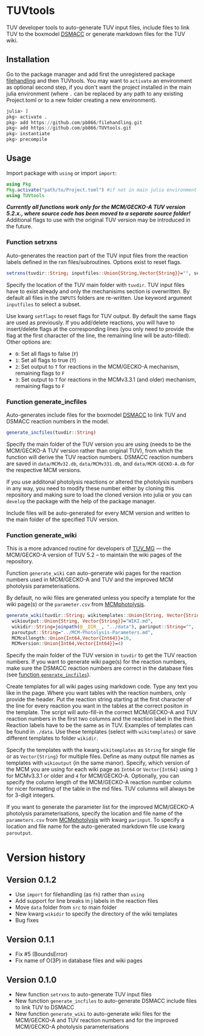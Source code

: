 TUVtools
========

TUV developer tools to auto-generate TUV input files, include files to link
TUV to the boxmodel [DSMACC](https://github.com/pb866/DSMACC-testing.git) or
generate markdown files for the TUV wiki.


Installation
------------

Go to the package manager and add first the unregistered package
[filehandling](https://github.com/pb866/filehandling.git) and then TUVtools.
You may want to `activate` an environment as optional second step, if you
don't want the project installed in the main julia environment (where `.` can
be replaced by any path to any existing Project.toml or to a new folder
creating a new environment).

```julia
julia> ]
pkg> activate .
pkg> add https://github.com/pb866/filehandling.git
pkg> add https://github.com/pb866/TUVtools.git
pkg> instantiate
pkg> precompile
```


Usage
-----

Import package with `using` or import `import`:

```julia
using Pkg
Pkg.activate("path/to/Project.toml") #if not in main julia environment
using TUVtools
```

**_Currently all functions work only for the MCM/GECKO-A TUV version 5.2.x., where source code has been moved to a separate source folder!_**
Additional flags to use with the original TUV version may be introduced in the future.


### Function setrxns

Auto-generates the reaction part of the TUV input files from the reaction labels
defined in the rxn files/subroutines. Options exist to reset flags.



```julia
setrxns(tuvdir::String; inputfiles::Union{String,Vector{String}}="", setflags::Int64=-1)
```

Specify the location of the TUV main folder with `tuvdir`. TUV input files have to exist
already and only the mechanisims section is overwritten. By default all files in the `INPUTS`
folders are re-written. Use keyword argument `inputfiles` to select a subset.

Use kwarg `setflags` to reset flags for TUV output. By default the same flags are used as
previously. If you add/delete reactions, you will have to insert/delete flags at the
corresponding lines (you only need to provide the flag at the first character of the line,
the remaining line will be auto-filled). Other options are:

- `0`: Set all flags to false (`F`)
- `1`: Set all flags to true (`T`)
- `2`: Set output to `T` for reactions in the MCM/GECKO-A mechanism, remaining flags to `F`
- `3`: Set output to `T` for reactions in the MCMv3.3.1 (and older) mechanism, remaining flags to `F`


### Function generate_incfiles

Auto-generates include files for the boxmodel
[DSMACC](https://github.com/pb866/DSMACC-testing.git) to link TUV and DSMACC
reaction numbers in the model.

```julia
generate_incfiles(tuvdir::String)
```

Specify the main folder of the TUV version you are using
(needs to be the MCM/GECKO-A TUV version rather than original TUV), from
which the function will derive the TUV reaction numbers.
DSMACC reaction numbers are saved in `data/MCMv32.db`, `data/MCMv331.db`,
and `data/MCM-GECKO-A.db` for the respective MCM versions.

If you use additonal photolysis reactions or altered the photolysis numbers
in any way, you need to modify these number either by cloning this repository
and making sure to load the cloned version into julia or you can `develop` the
package with the help of the package manager.

Include files will be auto-generated for every MCM version and written to the
main folder of the specified TUV version.


### Function generate_wiki

This is a more advanced routine for developers of [TUV_MG](https://github.com/pb866/TUV_MG.git)
— the MCM/GECKO-A version of TUV 5.2 – to maintain the wiki pages of the
repository.

Function `generate_wiki` can auto-generate wiki pages for the reaction numbers
used in MCM/GECKO-A and TUV and the improved MCM photolysis parameterisations.

By default, no wiki files are generated unless you specify a template for the wiki page(s)
or the `parameter.csv` from [MCMphotolysis](https://github.com/pb866/MCMphotolysis.git).

```julia
generate_wiki(tuvdir::String; wikitemplates::Union{String, Vector{String}}="",
  wikioutput::Union{String, Vector{String}}="WIKI.md",
  wikidir::String=joinpath(@__DIR__, "../data"), parinput::String="",
  paroutput::String="../MCM-Photolysis-Parameters.md",
  MCMcollength::Union{Int64,Vector{Int64}}=10,
  MCMversion::Union{Int64,Vector{Int64}}=4)
```

Specify the main folder of the TUV version in `tuvdir` to get the TUV
reaction numbers. If you want to generate wiki page(s) for the reaction numbers,
make sure the DSMACC reaction numbers are correct in the database files
(see [function `generate_incfiles`](#function-generate_incfiles)).

Create templates for all wiki pages using markdown code. Type any text you like
in the page. Where you want tables with the reaction numbers, only provide the header.
Put the reaction string starting at the first character of the line for every reaction
you want in the tables at the correct positon in the template. The script will auto-fill-in
the correct MCM/GECKO-A and TUV reaction numbers in the first two columns and the
reaction label in the third. Reaction labels have to be the same as in TUV.
Examples of templates can be found in `./data`. Use these templates (select with
`wikitemplates`) or save different templates to folder `wikidir`.

Specify the templates with the kwarg `wikitemplates` as `String` for single file
or as `Vector{String}` for multiple files. Define as many output file names as
templates with `wikioutput` (in the same manor). Specify, which version of the MCM
you are using for each wiki page as `Int64` or `Vector{Int64}` using `3` for
MCMv3.3.1 or older and `4` for MCM/GECKO-A. Optionally, you can specify the column
length of the MCM/GECKO-A reaction number column for nicer formatting of the table
in the md files. TUV columns will always be for 3-digit integers.

If you want to generate the parameter list for the improved MCM/GECKO-A
photolysis parameterisations, specify the location and file name of the
`parameters.csv` from [MCMphotolysis](https://github.com/pb866/MCMphotolysis.git)
with kwarg `parinput`. To specify a location and file name for the
auto-generated markdown file use kwarg `paroutput`.


Version history
===============

Version 0.1.2
-------------
- Use `import` for filehandling (as `fh`) rather than `using`
- Add support for line breaks in j labels in the reaction files
- Move `data` folder from `src` to main folder
- New kwarg `wikidir` to specify the directory of the wiki templates
- Bug fixes

Version 0.1.1
-------------
- Fix #5 (BoundsError)
- Fix name of O(3P) in database files and wiki pages

Version 0.1.0
-------------
- New function `setrxns` to auto-generate TUV input files
- New function `generate_incfiles` to auto-generate DSMACC include files
  to link TUV to DSMACC
- New function `generate_wiki` to auto-generate wiki files for the
  MCM/GECKO-A and TUV reaction numbers and for the improved MCM/GECKO-A
  photolysis parameterisations
